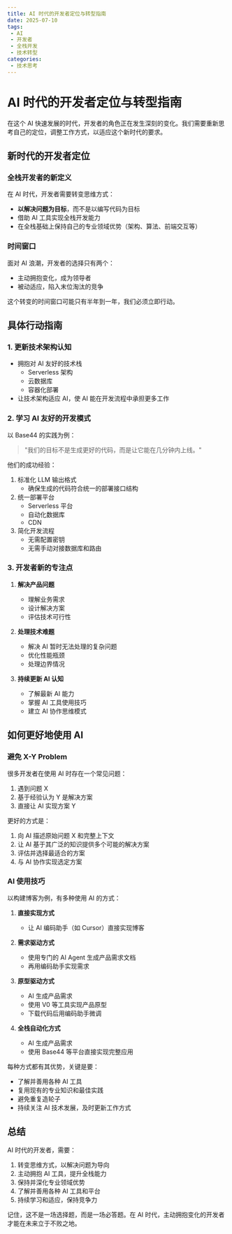 ```yaml
---
title: AI 时代的开发者定位与转型指南
date: 2025-07-10
tags:
 - AI
 - 开发者
 - 全栈开发
 - 技术转型
categories: 
 - 技术思考
---
```


# AI 时代的开发者定位与转型指南

在这个 AI 快速发展的时代，开发者的角色正在发生深刻的变化。我们需要重新思考自己的定位，调整工作方式，以适应这个新时代的要求。
## 新时代的开发者定位

### 全栈开发者的新定义

在 AI 时代，开发者需要转变思维方式：
- **以解决问题为目标**，而不是以编写代码为目标
- 借助 AI 工具实现全栈开发能力
- 在全栈基础上保持自己的专业领域优势（架构、算法、前端交互等）

### 时间窗口

面对 AI 浪潮，开发者的选择只有两个：
- 主动拥抱变化，成为领导者
- 被动适应，陷入末位淘汰的竞争

这个转变的时间窗口可能只有半年到一年，我们必须立即行动。

## 具体行动指南

### 1. 更新技术架构认知

- 拥抱对 AI 友好的技术栈
  - Serverless 架构
  - 云数据库
  - 容器化部署
- 让技术架构适应 AI，使 AI 能在开发流程中承担更多工作

### 2. 学习 AI 友好的开发模式

以 Base44 的实践为例：
> "我们的目标不是生成更好的代码，而是让它能在几分钟内上线。"

他们的成功经验：
1. 标准化 LLM 输出格式
   - 确保生成的代码符合统一的部署接口结构
2. 统一部署平台
   - Serverless 平台
   - 自动化数据库
   - CDN 
3. 简化开发流程
   - 无需配置密钥
   - 无需手动对接数据库和路由

### 3. 开发者新的专注点

1. **解决产品问题**
   - 理解业务需求
   - 设计解决方案
   - 评估技术可行性

2. **处理技术难题**
   - 解决 AI 暂时无法处理的复杂问题
   - 优化性能瓶颈
   - 处理边界情况

3. **持续更新 AI 认知**
   - 了解最新 AI 能力
   - 掌握 AI 工具使用技巧
   - 建立 AI 协作思维模式

## 如何更好地使用 AI

### 避免 X-Y Problem

很多开发者在使用 AI 时存在一个常见问题：
1. 遇到问题 X
2. 基于经验认为 Y 是解决方案
3. 直接让 AI 实现方案 Y

更好的方式是：
1. 向 AI 描述原始问题 X 和完整上下文
2. 让 AI 基于其广泛的知识提供多个可能的解决方案
3. 评估并选择最适合的方案
4. 与 AI 协作实现选定方案

### AI 使用技巧

以构建博客为例，有多种使用 AI 的方式：

1. **直接实现方式**
   - 让 AI 编码助手（如 Cursor）直接实现博客

2. **需求驱动方式**
   - 使用专门的 AI Agent 生成产品需求文档
   - 再用编码助手实现需求

3. **原型驱动方式**
   - AI 生成产品需求
   - 使用 V0 等工具实现产品原型
   - 下载代码后用编码助手微调

4. **全栈自动化方式**
   - AI 生成产品需求
   - 使用 Base44 等平台直接实现完整应用

每种方式都有其优势，关键是要：
- 了解并善用各种 AI 工具
- 复用现有的专业知识和最佳实践
- 避免重复造轮子
- 持续关注 AI 技术发展，及时更新工作方式

## 总结

AI 时代的开发者，需要：
1. 转变思维方式，以解决问题为导向
2. 主动拥抱 AI 工具，提升全栈能力
3. 保持并深化专业领域优势
4. 了解并善用各种 AI 工具和平台
5. 持续学习和适应，保持竞争力

记住，这不是一场选择题，而是一场必答题。在 AI 时代，主动拥抱变化的开发者才能在未来立于不败之地。 